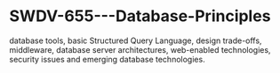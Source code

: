 # SWDV-655---Database-Principles
database tools, basic Structured Query Language, design trade-offs, middleware, database server architectures, web-enabled technologies, security issues and emerging database technologies.

